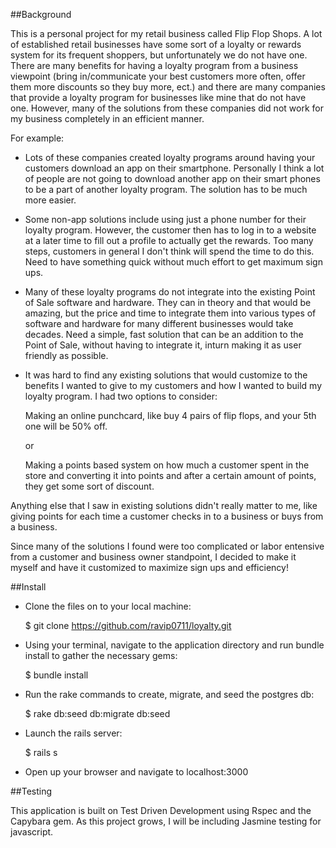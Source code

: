 ##Background

This is a personal project for my retail business called Flip Flop Shops. A lot of established retail businesses have some sort of a loyalty or rewards system for its frequent shoppers, but unfortunately we do not have one. There are many benefits for having a loyalty program from a business viewpoint (bring in/communicate your best customers more often, offer them more discounts so they buy more, ect.) and there are many companies that provide a loyalty program for businesses like mine that do not have one. However, many of the solutions from these companies did not work for my business completely in an efficient manner.

For example:

- Lots of these companies created loyalty programs around having your customers download an app on their smartphone. Personally I think a lot of people are not going to download another app on their smart phones to be a part of another loyalty program. The solution has to be much more easier.

- Some non-app solutions include using just a phone number for their loyalty program. However, the customer then has to log in to a website at a later time to fill out a profile to actually get the rewards. Too many steps, customers in general I don't think will spend the time to do this. Need to have something quick without much effort to get maximum sign ups.

- Many of these loyalty programs do not integrate into the existing Point of Sale software and hardware. They can in theory and that would be amazing, but the price and time to integrate them into various types of software and hardware for many different businesses would take decades. Need a simple, fast solution that can be an addition to the Point of Sale, without having to integrate it, inturn making it as user friendly as possible.

- It was hard to find any existing solutions that would customize to the benefits I wanted to give to my customers and how I wanted to build my loyalty program. I had two options to consider:

    Making an online punchcard, like buy 4 pairs of flip flops, and your 5th one will be 50% off.

    or

    Making a points based system on how much a customer spent in the store and converting it into points and after a certain amount of points, they get some sort of discount.

Anything else that I saw in existing solutions didn't really matter to me, like giving points for each time a customer checks in to a business or buys from a business.

Since many of the solutions I found were too complicated or labor entensive from a customer and business owner standpoint, I decided to make it myself and have it customized to maximize sign ups and efficiency!

##Install

- Clone the files on to your local machine:

  $ git clone https://github.com/ravip0711/loyalty.git

- Using your terminal, navigate to the application directory and run bundle install to gather the necessary gems:

  $ bundle install

- Run the rake commands to create, migrate, and seed the postgres db:

  $ rake db:seed db:migrate db:seed

- Launch the rails server:
  
  $ rails s

- Open up your browser and navigate to localhost:3000


##Testing

This application is built on Test Driven Development using Rspec and the Capybara gem. As this project grows, I will be including Jasmine testing for javascript.



